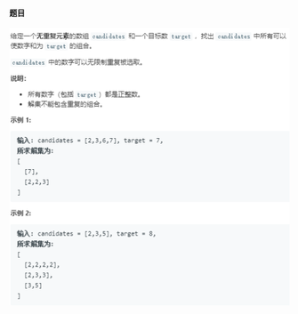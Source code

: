 #### 题目
![题目](https://raw.githubusercontent.com/betterfor/cloudImage/master/images/2020-02-24/003901.png)
